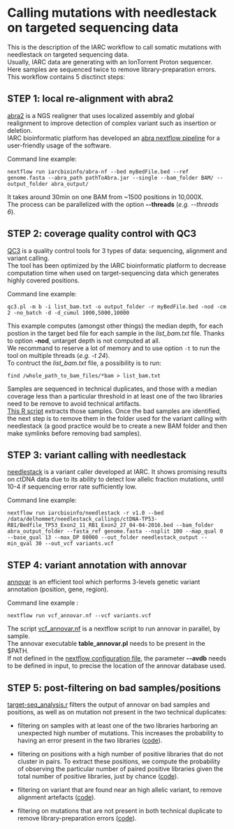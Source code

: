 # Calling mutations with needlestack on targeted sequencing data

This is the description of the IARC workflow to call somatic mutations with needlestack on targeted sequencing data.  
Usually, IARC data are generating with an IonTorrent Proton sequencer.  
Here samples are sequenced twice to remove library-preparation errors.  
This workflow contains 5 disctinct steps:

## STEP 1: local re-alignment with abra2

[abra2](https://github.com/mozack/abra2) is a NGS realigner that uses localized assembly and global realignment to improve detection of complex variant such as insertion or deletion.  
IARC bioinformatic platform has developed an [abra nextflow pipeline](https://github.com/IARCbioinfo/abra-nf) for a user-friendly usage of the software.

Command line example:

```
nextflow run iarcbioinfo/abra-nf --bed myBedFile.bed --ref genome.fasta --abra_path pathToAbra.jar --single --bam_folder BAM/ --output_folder abra_output/
```

It takes around 30min on one BAM from ~1500 positions in 10,000X.  
The process can be parallelized with the option __--threads__ (_e.g. --threads 6_).

## STEP 2: coverage quality control with QC3

[QC3](https://github.com/slzhao/QC3) is a quality control tools for 3 types of data: sequencing, alignment and variant calling.  
The tool has been optimized by the IARC bioinformatic platform to decrease computation time when used on target-sequencing data which generates highly covered positions.  

Command line example:

```
qc3.pl -m b -i list_bam.txt -o output_folder -r myBedFile.bed -nod -cm 2 -no_batch -d -d_cumul 1000,5000,10000
```

This example computes (amongst other things) the median depth, for each postion in the target bed file for each sample in the _list_bam.txt_ file. Thanks to option __-nod__, untarget depth is not computed at all.  
We recommand to reserve a lot of memory and to use option `-t` to run the tool on multiple threads (_e.g. -t 24_).  
To contruct the _list_bam.txt_ file, a possibility is to run:

```
find /whole_path_to_bam_files/*bam > list_bam.txt
```

Samples are sequenced in technical duplicates, and those with a median coverage less than a particular threshold in at least one of the two libraries need to be remove to avoid technical artifacts.  
[This R script](https://github.com/tdelhomme/target-seq/blob/master/bin/QC3_analysis.r) extracts those samples.
Once the bad samples are identified, the next step is to remove them in the folder used for the variant calling with needlestack (a good practice would be to create a new BAM folder and then make symlinks before removing bad samples).  


## STEP 3: variant calling with needlestack

[needlestack](https://github.com/IARCbioinfo/needlestack) is a variant caller developed at IARC. It shows promising results on ctDNA data due to its ability to detect low allelic fraction mutations, until 10-4 if sequencing error rate sufficiently low.  

Command line example:

```
nextflow run iarcbioinfo/needlestack -r v1.0 --bed /data/delhommet/needlestack_callings/ctDNA-TP53-RB1/Bedfile_TP53_Exon2_11_RB1_Exon2_27_04-04-2016.bed --bam_folder abra_output_folder --fasta_ref genome.fasta --nsplit 100 --map_qual 0 --base_qual 13 --max_DP 80000 --out_folder needlestack_output --min_qval 30 --out_vcf variants.vcf
```

## STEP 4: variant annotation with annovar

[annovar](http://annovar.openbioinformatics.org/en/latest/) is an efficient tool which performs 3-levels genetic variant annotation (position, gene, region).  

Command line example :

```
nextflow run vcf_annovar.nf --vcf variants.vcf
```

The script [vcf_annovar.nf](https://github.com/tdelhomme/target-seq/blob/master/bin/vcf_annovar.nf) is a nextflow script to run annovar in parallel, by sample.  
The annovar executable __table_annovar.pl__ needs to be present in the $PATH.  
If not defined in the [nextflow configuration file](https://www.nextflow.io/docs/latest/config.html), the parameter __--avdb__ needs to be defined in input, to precise the location of the annovar database used.  


## STEP 5: post-filtering on bad samples/positions

[target-seq_analysis.r](https://github.com/tdelhomme/target-seq/blob/master/bin/target-seq_analysis.r) filters the output of annovar on bad samples and positions, as well as on mutation not present in the two technical duplicates:

 * filtering on samples with at least one of the two libraries harboring an unexpected high number of mutations. This increases the probability to having an error present in the two libraries ([code](https://github.com/tdelhomme/target-seq/blob/master/bin/target-seq_analysis.r#L51-L59)).

 * filtering on positions with a high number of positive libraries that do not cluster in pairs. To extract these positions, we compute the probability of observing the particular number of paired positive libraries given the total number of positive libraries, just by chance ([code](https://github.com/tdelhomme/target-seq/blob/master/bin/target-seq_analysis.r#L44-L45)).

  * filtering on variant that are found near an high allelic variant, to remove alignment artefacts ([code](https://github.com/tdelhomme/target-seq/blob/master/bin/target-seq_analysis.r#L67-L70)).

  * filtering on mutations that are not present in both technical duplicate to remove library-preparation errors ([code](https://github.com/tdelhomme/target-seq/blob/master/bin/target-seq_analysis.r#L61-L65)).
